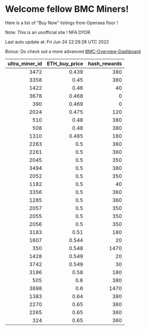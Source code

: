 # Welcome fellow BMC Miners!
Here is a list of "Buy Now" listings from Opensea floor !

Note: This is an unofficial site ! NFA DYOR

Last auto update at: Fri Jun 24 22:29:28 UTC 2022

Bonus: Do check out a more advanced [BMC-Overview-Dashboard](https://dune.com/defifunk/BMC-Overview-Dashboard)


|   ultra_miner_id |   ETH_buy_price |   hash_rewards |
|-----------------:|----------------:|---------------:|
|             3472 |           0.439 |            380 |
|             3358 |           0.45  |            360 |
|             1422 |           0.46  |             40 |
|             3678 |           0.468 |              0 |
|              390 |           0.469 |              0 |
|             2024 |           0.475 |            120 |
|              510 |           0.48  |            380 |
|              508 |           0.48  |            380 |
|             1310 |           0.485 |            160 |
|             2263 |           0.5   |            360 |
|             2261 |           0.5   |            360 |
|             2045 |           0.5   |            350 |
|             3494 |           0.5   |            380 |
|             2052 |           0.5   |            350 |
|             1182 |           0.5   |             40 |
|             3356 |           0.5   |            360 |
|             1285 |           0.5   |            360 |
|             2057 |           0.5   |            350 |
|             2055 |           0.5   |            350 |
|             2056 |           0.5   |            350 |
|             3183 |           0.51  |            180 |
|             1607 |           0.544 |             20 |
|              350 |           0.548 |           1470 |
|             1428 |           0.549 |             20 |
|             3742 |           0.549 |             30 |
|             3186 |           0.58  |            180 |
|              505 |           0.6   |            380 |
|             3898 |           0.6   |           1470 |
|             1383 |           0.64  |            390 |
|             2270 |           0.65  |            360 |
|             2265 |           0.65  |            360 |
|              324 |           0.65  |            360 |